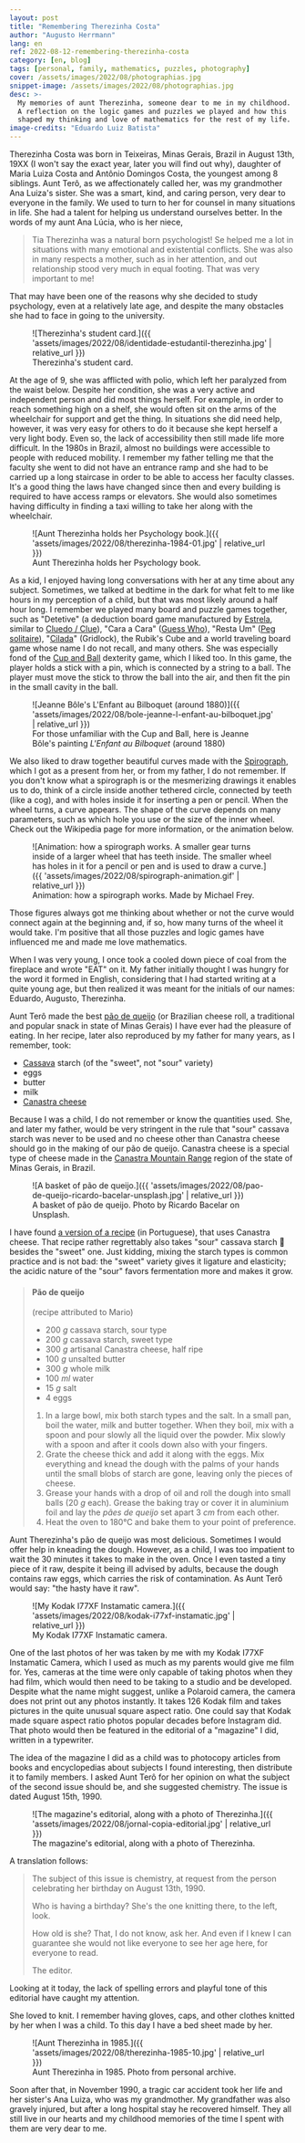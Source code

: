 ```yaml
---
layout: post
title: "Remembering Therezinha Costa"
author: "Augusto Herrmann"
lang: en
ref: 2022-08-12-remembering-therezinha-costa
category: [en, blog]
tags: [personal, family, mathematics, puzzles, photography]
cover: /assets/images/2022/08/photographias.jpg
snippet-image: /assets/images/2022/08/photographias.jpg
desc: >-
  My memories of aunt Therezinha, someone dear to me in my childhood.
  A reflection on the logic games and puzzles we played and how this
  shaped my thinking and love of mathematics for the rest of my life.
image-credits: "Eduardo Luiz Batista"
---
```


Therezinha Costa was born in Teixeiras, Minas Gerais, Brazil in August
13th, 19XX (I won't say the exact year, later you will find out why),
daughter of Maria Luiza Costa and Antônio Domingos Costa, the youngest
among 8 siblings. Aunt Terô, as we affectionately called her, was my
grandmother Ana Luiza's sister. She was a smart, kind, and caring person,
very dear to everyone in the family. We used to turn to her for counsel
in many situations in life. She had a talent for helping us understand
ourselves better. In the words of my aunt Ana Lúcia, who is her niece,

> Tia Therezinha was a natural born psychologist! Se helped me a lot in
> situations with many emotional and existential conflicts. She was also
> in many respects a mother, such as in her attention, and out
> relationship stood very much in equal footing. That was very important
> to me!

That may have been one of the reasons why she decided to
study psychology, even at a relatively late age, and despite the many
obstacles she had to face in going to the university.

<figure markdown="1">
![Therezinha's student card.]({{ 'assets/images/2022/08/identidade-estudantil-therezinha.jpg' | relative_url }})
<figcaption>Therezinha's student card.</figcaption>
</figure>

At the age of 9, she was afflicted with polio, which left her paralyzed
from the waist below. Despite her condition, she was a very active and
independent person and did most things herself. For example, in order to
reach something high on a shelf, she would often sit on the arms of the
wheelchair for support and get the thing. In situations she did need
help, however, it was very easy for others to do it because she kept
herself a very light body. Even so, the lack of accessibility then still
made life more difficult. In the 1980s in Brazil, almost no buildings
were accessible to people with reduced mobility. I remember my father
telling me that the faculty she went to did not have an entrance ramp and
she had to be carried up a long staircase in order to be able to access
her faculty classes. It's a good thing the laws have changed since then
and every building is required to have access ramps or elevators. She
would also sometimes having difficulty in finding a taxi willing to take
her along with the wheelchair.

<figure markdown="1">
![Aunt Therezinha holds her Psychology book.]({{ 'assets/images/2022/08/therezinha-1984-01.jpg' | relative_url }})
<figcaption>Aunt Therezinha holds her Psychology book.</figcaption>
</figure>

As a kid, I enjoyed having long conversations with her at any time about
any subject. Sometimes, we talked at bedtime in the dark for what felt to
me like hours in my perception of a child, but that was most likely
around a half hour long. I remember we played many board and puzzle games
together, such as "Detetive" (a deduction board game manufactured by
[Estrela](https://en.wikipedia.org/wiki/Estrela_(company)), similar to
[Cluedo / Clue](https://en.wikipedia.org/wiki/Cluedo)), "Cara a Cara"
([Guess Who](https://en.wikipedia.org/wiki/Guess_Who%3F)), "Resta Um"
([Peg solitaire](https://en.wikipedia.org/wiki/Peg_solitaire)),
"[Cilada](https://pt.everybodywiki.com/Cilada_(jogo))" (Gridlock),
the Rubik's Cube and a world traveling board game whose name I do not
recall, and many others. She was especially fond of the
[Cup and Ball](https://en.wikipedia.org/wiki/Cup-and-ball) dexterity
game, which I liked too. In this game, the player holds a stick with a pin,
which is connected by a string to a ball. The player must move the stick
to throw the ball into the air, and then fit the pin in the small cavity
in the ball.

<figure markdown="1">
![Jeanne Bôle's L'Enfant au Bilboquet (around 1880)]({{ 'assets/images/2022/08/bole-jeanne-l-enfant-au-bilboquet.jpg' | relative_url }})
<figcaption>For those unfamiliar with the Cup and Ball, here is Jeanne
Bôle's painting <em lang="fr">L'Enfant au Bilboquet</em> (around 1880)</figcaption>
</figure>

We also liked to draw together beautiful curves made with the
[Spirograph](https://en.wikipedia.org/wiki/Spirograph), which I got as a
present from her, or from my father, I do not remember. If you don't know
what a spirograph is or the mesmerizing drawings it enables us to do,
think of a circle inside another tethered circle, connected by teeth
(like a cog), and with holes inside it for inserting a pen or pencil.
When the wheel turns, a curve appears. The shape of the curve depends on
many parameters, such as which hole you use or the size of the inner
wheel. Check out the Wikipedia page for more information, or the
animation below.

<figure markdown="1">
![Animation: how a spirograph works. A smaller gear turns inside of a larger wheel that has teeth inside. The smaller wheel has holes in it for a pencil or pen and is used to draw a curve.]({{ 'assets/images/2022/08/spirograph-animation.gif' | relative_url }})
<figcaption>Animation: how a spirograph works. Made by Michael Frey.</figcaption>
</figure>

Those figures always got me thinking about whether or not the curve would
connect again at the beginning and, if so, how many turns of the wheel it
would take. I'm positive that all those puzzles and logic games have
influenced me and made me love mathematics.

When I was very young, I once took a cooled down piece of coal from the
fireplace and wrote "EAT" on it. My father initially thought I was hungry
for the word it formed in English, considering that I had started writing
at a quite young age, but then realized it was meant for the initials of
our names: Eduardo, Augusto, Therezinha.

Aunt Terô made the best
[pão de queijo](https://en.wikipedia.org/wiki/P%C3%A3o_de_queijo)
(or Brazilian cheese roll, a traditional and popular snack in state of
Minas Gerais) I have ever had the pleasure of eating. In her recipe,
later also reproduced by my father for many years, as I remember, took:

* [Cassava](https://en.wikipedia.org/wiki/Cassava) starch (of the
  "sweet", not "sour" variety)
* eggs
* butter
* milk
* [Canastra cheese](https://en.wikipedia.org/wiki/Canastra_cheese)

Because I was a child, I do not remember or know the quantities used.
She, and later my father, would be very stringent in the rule that "sour"
cassava starch was never to be used and no cheese other than Canastra
cheese should go in the making of our pão de queijo. Canastra cheese is a
special type of cheese made in the
[Canastra Mountain Range](https://en.wikipedia.org/wiki/Serra_da_Canastra_National_Park)
region of the state of Minas Gerais, in Brazil.

<figure markdown="1">
![A basket of pão de queijo.]({{ 'assets/images/2022/08/pao-de-queijo-ricardo-bacelar-unsplash.jpg' | relative_url }})
<figcaption>A basket of pão de queijo. Photo by Ricardo Bacelar on Unsplash.</figcaption>
</figure>

I have found
[a version of a recipe](https://www.serradacanastra.com.br/queijo-canastra/receitas/pao-de-queijo-com-queijo-canastra-meia-cura)
(in Portuguese), that uses Canastra cheese. That recipe rather regrettably also
takes "sour" cassava starch 😬 besides the "sweet" one. Just kidding,
mixing the starch types is common practice and is not bad: the "sweet"
variety gives it ligature and elasticity; the acidic nature of the "sour"
favors fermentation more and makes it grow.

> #### Pão de queijo
> (recipe attributed to Mario)
> 
> * 200 _g_ cassava starch, sour type
> * 200 _g_ cassava starch, sweet type
> * 300 _g_ artisanal Canastra cheese, half ripe
> * 100 _g_ unsalted butter
> * 300 _g_ whole milk
> * 100 _ml_ water
> * 15 _g_ salt
> * 4 eggs
> 
> 1. In a large bowl, mix both starch types and the salt. In a small pan,
>    boil the water, milk and butter together. When they boil, mix with a
>    spoon and pour slowly all the liquid over the powder. Mix slowly with
>    a spoon and after it cools down also with your fingers.
> 2. Grate the cheese thick and add it along with the eggs. Mix everything
>    and knead the dough with the palms of your hands until the small
>    blobs of starch are gone, leaving only the pieces of cheese.
> 3. Grease your hands with a drop of oil and roll the dough into small
>    balls (20 _g_ each). Grease the baking tray or cover it in aluminium
>    foil and lay the *pães de queijo* set apart 3 _cm_ from each other.
> 4. Heat the oven to 180°C and bake them to your point of preference.

Aunt Therezinha's pão de queijo was most delicious. Sometimes I would
offer help in kneading the dough. However, as a child, I was too
impatient to wait the 30 minutes it takes to make in the oven. Once I
even tasted a tiny piece of it raw, despite it being ill advised by
adults, because the dough contains raw eggs, which carries the risk of
contamination. As Aunt Terô would say: "the hasty have it raw".

<figure markdown="1">
![My Kodak I77XF Instamatic camera.]({{ 'assets/images/2022/08/kodak-i77xf-instamatic.jpg' | relative_url }})
<figcaption>My Kodak I77XF Instamatic camera.</figcaption>
</figure>

One of the last photos of her was taken by me with my Kodak I77XF
Instamatic Camera, which I used as much as my parents would give me film
for. Yes, cameras at the time were only capable of taking photos when
they had film, which would then need to be taking to a studio and be
developed. Despite what the name might suggest, unlike a Polaroid camera,
the camera does not print out any photos instantly. It takes 126 Kodak
film and takes pictures in the quite unusual square aspect ratio. One
could say that Kodak made square aspect ratio photos popular decades
before Instagram did. That photo would then be featured in the editorial
of a "magazine" I did, written in a typewriter.

The idea of the magazine I did as a child was to photocopy articles from
books and encyclopedias about subjects I found interesting, then
distribute it to family members. I asked Aunt Terô for her opinion on
what the subject of the second issue should be, and she suggested
chemistry. The issue is dated August 15th, 1990.

<figure markdown="1">
![The magazine's editorial, along with a photo of Therezinha.]({{ 'assets/images/2022/08/jornal-copia-editorial.jpg' | relative_url }})
<figcaption>The magazine's editorial, along with a photo of Therezinha.</figcaption>
</figure>

A translation follows:

> The subject of this issue is chemistry, at request from the person
> celebrating her birthday on August 13th, 1990.
> 
> Who is having a birthday? She's the one knitting there, to the left,
> look.
> 
> How old is she? That, I do not know, ask her. And even if I knew I can
> guarantee she would not like everyone to see her age here, for everyone
> to read.
> 
> The editor.

Looking at it today, the lack of spelling errors and playful tone of this
editorial have caught my attention.

She loved to knit. I remember having gloves, caps, and other clothes
knitted by her when I was a child. To this day I have a bed sheet made
by her.

<figure markdown="1">
![Aunt Therezinha in 1985.]({{ 'assets/images/2022/08/therezinha-1985-10.jpg' | relative_url }})
<figcaption>Aunt Therezinha in 1985. Photo from personal archive.</figcaption>
</figure>

Soon after that, in November 1990, a tragic car accident took her life
and her sister's Ana Luiza, who was my grandmother. My grandfather was
also gravely injured, but after a long hospital stay he recovered himself.
They all still live in our hearts and my childhood memories of the time
I spent with them are very dear to me.
